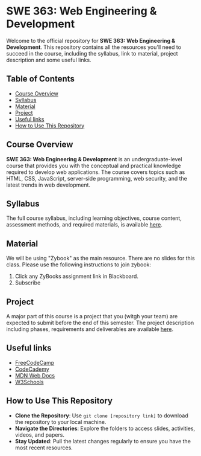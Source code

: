 # SWE 363: Web Engineering & Development

Welcome to the official repository for **SWE 363: Web Engineering & Development**. This repository contains all the resources you'll need to succeed in the course, including the syllabus, link to material, project description and some useful links.

## Table of Contents
- [Course Overview](#course-overview)
- [Syllabus](#syllabus)
- [Material](#material)
- [Project](#project)
- [Useful links](#links)
- [How to Use This Repository](#how-to-use-this-repository)

## Course Overview
**SWE 363: Web Engineering & Development** is an undergraduate-level course that provides you with the conceptual and practical knowledge required to develop web applications. The course covers topics such as HTML, CSS, JavaScript, server-side programming, web security, and the latest trends in web development.

## Syllabus
The full course syllabus, including learning objectives, course content, assessment methods, and required materials, is available [here](./syllabus.md).

## Material
We will be using "Zybook" as the main resource. There are no slides for this class. Please use the following instructions to join zybook:
1. Click any ZyBooks assignment link in Blackboard.
2. Subscribe

## Project
A major part of this course is a  project that you (witgh your team) are expected to submit before the end of this semester. The project description including phases, requirements and deliverables are available [here](./term_project.md).

## Useful links
- [FreeCodeCamp](https://www.freecodecamp.org/)
- [CodeCademy](https://www.codecademy.com/)
- [MDN Web Docs](https://developer.mozilla.org/en-US/)
- [W3Schools](https://www.w3schools.com/)

## How to Use This Repository
- **Clone the Repository**: Use `git clone [repository link]` to download the repository to your local machine.
- **Navigate the Directories**: Explore the folders to access slides, activities, videos, and papers.
- **Stay Updated**: Pull the latest changes regularly to ensure you have the most recent resources.

